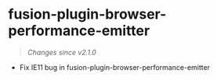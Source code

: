 # fusion-plugin-browser-performance-emitter
> *Changes since v2.1.0*

 - Fix IE11 bug in fusion-plugin-browser-performance-emitter
